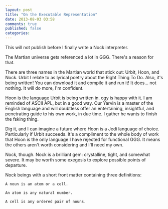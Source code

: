```yaml
---
layout: post
title: "On the Executable Representation"
date: 2013-08-03 03:58
comments: true
published: false
categories: 
---
```


This will not publish before I finally write a Nock interpreter. 

The Martian universe gets referenced a lot in GGG. There's a reason for that.

There are three names in the Martian world that stick out: Urbit, Hoon, and Nock. Urbit I relate to as lyrical poetry about the Right Thing To Do. Also, it's being written! You can download it and compile it and run it! It does... not nothing. It will do more, I'm confident. 

Hoon is the language Urbit is being written in. cgy is happy with it. I am reminded of ASCII APL, but in a good way. Our Yarvin is a master of the English language and will doubtless offer an entertaining, insightful, and penetrating guide to his own work, in due time. I gather he wants to finish the fsking thing. 

Dig it, and I can imagine a future where Hoon is a Jedi language of choice. Particularly if Urbit succeeds. It's a compliment to the whole body of work that Hoon is the only language I have rejected for functional GGG. It means the others aren't worth considering and I'll need my own. 

Nock, though. Nock is a brilliant gem: crystalline, tight, and somewhat severe. It may be worth some exegesis to explore possible points of departure.

Nock beings with a short front matter containing three definitions: 

```
A noun is an atom or a cell.  

An atom is any natural number. 

A cell is any ordered pair of nouns.
```



